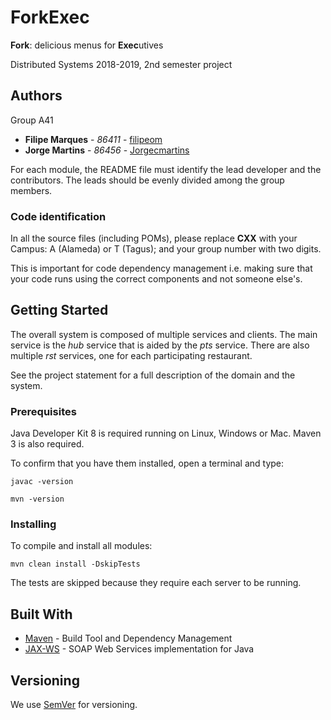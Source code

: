 # ForkExec

**Fork**: delicious menus for **Exec**utives

Distributed Systems 2018-2019, 2nd semester project

## Authors

Group A41

* **Filipe Marques** - *86411* - [filipeom](https://github.com/filipeom)
* **Jorge Martins** - *86456* - [Jorgecmartins](https://github.com/Jorgecmartins)

For each module, the README file must identify the lead developer and the contributors.
The leads should be evenly divided among the group members.


### Code identification

In all the source files (including POMs), please replace __CXX__ with your Campus: A (Alameda) or T (Tagus); and your group number with two digits.

This is important for code dependency management 
i.e. making sure that your code runs using the correct components and not someone else's.


## Getting Started

The overall system is composed of multiple services and clients.
The main service is the _hub_ service that is aided by the _pts_ service. 
There are also multiple _rst_ services, one for each participating restaurant.

See the project statement for a full description of the domain and the system.



### Prerequisites

Java Developer Kit 8 is required running on Linux, Windows or Mac.
Maven 3 is also required.

To confirm that you have them installed, open a terminal and type:

```
javac -version

mvn -version
```


### Installing

To compile and install all modules:

```
mvn clean install -DskipTests
```

The tests are skipped because they require each server to be running.


## Built With

* [Maven](https://maven.apache.org/) - Build Tool and Dependency Management
* [JAX-WS](https://javaee.github.io/metro-jax-ws/) - SOAP Web Services implementation for Java



## Versioning

We use [SemVer](http://semver.org/) for versioning. 



